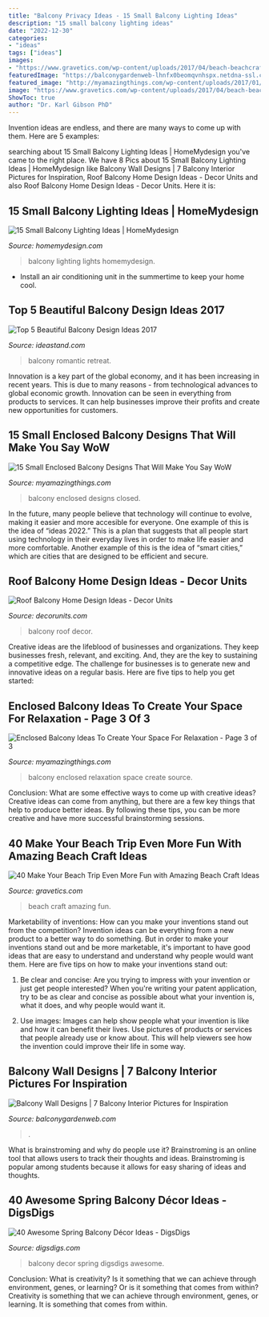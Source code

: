 ```yaml
---
title: "Balcony Privacy Ideas - 15 Small Balcony Lighting Ideas"
description: "15 small balcony lighting ideas"
date: "2022-12-30"
categories:
- "ideas"
tags: ["ideas"]
images:
- "https://www.gravetics.com/wp-content/uploads/2017/04/beach-beachcraft-dyeart-schoolcraft-schoolproject.jpg"
featuredImage: "https://balconygardenweb-lhnfx0beomqvnhspx.netdna-ssl.com/wp-content/uploads/2016/03/IMG-20160311-WA0004.jpg"
featured_image: "http://myamazingthings.com/wp-content/uploads/2017/01/closed-balcony-ideas.jpg"
image: "https://www.gravetics.com/wp-content/uploads/2017/04/beach-beachcraft-dyeart-schoolcraft-schoolproject.jpg"
ShowToc: true
author: "Dr. Karl Gibson PhD"
---
```



Invention ideas are endless, and there are many ways to come up with them. Here are 5 examples:

	

		
searching about 15 Small Balcony Lighting Ideas | HomeMydesign you've came to the right place. We have 8 Pics about 15 Small Balcony Lighting Ideas | HomeMydesign like Balcony Wall Designs | 7 Balcony Interior Pictures for Inspiration, Roof Balcony Home Design Ideas - Decor Units and also Roof Balcony Home Design Ideas - Decor Units. Here it is:
		
    
## 15 Small Balcony Lighting Ideas | HomeMydesign

<img loading=lazy src="http://homemydesign.com/wp-content/uploads/2014/06/small-balcony-christmas-lights.jpg" onerror="this.onerror=null;this.src='https://tse3.mm.bing.net/th?id=OIP.AASmZLs5yB5kFo21JSd2TwHaLH&amp;pid=15.1';" alt="15 Small Balcony Lighting Ideas | HomeMydesign">

_Source: homemydesign.com_

>balcony lighting lights homemydesign. 

	

- Install an air conditioning unit in the summertime to keep your home cool.

    
## Top 5 Beautiful Balcony Design Ideas 2017

<img loading=lazy src="https://ideastand.com/wp-content/uploads/2018/02/balcony-ideas/2-balcony-design-ideas.jpg" onerror="this.onerror=null;this.src='https://tse3.mm.bing.net/th?id=OIP.Q0lsFENMn1OP9ly0ejgoAgDYEh&amp;pid=15.1';" alt="Top 5 Beautiful Balcony Design Ideas 2017">

_Source: ideastand.com_

>balcony romantic retreat. 

	

Innovation is a key part of the global economy, and it has been increasing in recent years. This is due to many reasons - from technological advances to global economic growth. Innovation can be seen in everything from products to services. It can help businesses improve their profits and create new opportunities for customers.

    
## 15 Small Enclosed Balcony Designs That Will Make You Say WoW

<img loading=lazy src="http://myamazingthings.com/wp-content/uploads/2017/01/closed-balcony-ideas.jpg" onerror="this.onerror=null;this.src='https://tse2.mm.bing.net/th?id=OIP.AfRh5zrkzZLl0Oe-3j1czgHaD3&amp;pid=15.1';" alt="15 Small Enclosed Balcony Designs That Will Make You Say WoW">

_Source: myamazingthings.com_

>balcony enclosed designs closed. 

	

In the future, many people believe that technology will continue to evolve, making it easier and more accesible for everyone. One example of this is the idea of “ideas 2022.” This is a plan that suggests that all people start using technology in their everyday lives in order to make life easier and more comfortable. Another example of this is the idea of “smart cities,” which are cities that are designed to be efficient and secure.

    
## Roof Balcony Home Design Ideas - Decor Units

<img loading=lazy src="https://2.bp.blogspot.com/-a_jHYfr6GbA/WcBEnEYIc8I/AAAAAAAA6QQ/QQZao8dDrQkZdU5JQ9uhZeVKSi_3BtZ1wCLcBGAs/s1600/8.jpg" onerror="this.onerror=null;this.src='https://tse4.mm.bing.net/th?id=OIP.oNSSpGU0yFNH1impex2UbwHaLH&amp;pid=15.1';" alt="Roof Balcony Home Design Ideas - Decor Units">

_Source: decorunits.com_

>balcony roof decor. 

	

Creative ideas are the lifeblood of businesses and organizations. They keep businesses fresh, relevant, and exciting. And, they are the key to sustaining a competitive edge. The challenge for businesses is to generate new and innovative ideas on a regular basis. Here are five tips to help you get started:

    
## Enclosed Balcony Ideas To Create Your Space For Relaxation - Page 3 Of 3

<img loading=lazy src="http://myamazingthings.com/wp-content/uploads/2018/05/enclosed-balcony-13-.jpg" onerror="this.onerror=null;this.src='https://tse1.mm.bing.net/th?id=OIP.mTZpKnCGBQYq3fuTF_bGuwHaLH&amp;pid=15.1';" alt="Enclosed Balcony Ideas To Create Your Space For Relaxation - Page 3 of 3">

_Source: myamazingthings.com_

>balcony enclosed relaxation space create source. 

	

Conclusion: What are some effective ways to come up with creative ideas?
Creative ideas can come from anything, but there are a few key things that help to produce better ideas. By following these tips, you can be more creative and have more successful brainstorming sessions.

    
## 40 Make Your Beach Trip Even More Fun With Amazing Beach Craft Ideas

<img loading=lazy src="https://www.gravetics.com/wp-content/uploads/2017/04/beach-beachcraft-dyeart-schoolcraft-schoolproject.jpg" onerror="this.onerror=null;this.src='https://tse3.mm.bing.net/th?id=OIP.2mW6ck7QVwgTDKyDx0E6agHaHa&amp;pid=15.1';" alt="40 Make Your Beach Trip Even More Fun with Amazing Beach Craft Ideas">

_Source: gravetics.com_

>beach craft amazing fun. 

	

Marketability of inventions: How can you make your inventions stand out from the competition?
Invention ideas can be everything from a new product to a better way to do something. But in order to make your inventions stand out and be more marketable, it's important to have good ideas that are easy to understand and understand why people would want them. Here are five tips on how to make your inventions stand out:
1. Be clear and concise: Are you trying to impress with your invention or just get people interested? When you're writing your patent application, try to be as clear and concise as possible about what your invention is, what it does, and why people would want it.

2. Use images: Images can help show people what your invention is like and how it can benefit their lives. Use pictures of products or services that people already use or know about. This will help viewers see how the invention could improve their life in some way.

    
## Balcony Wall Designs | 7 Balcony Interior Pictures For Inspiration

<img loading=lazy src="https://balconygardenweb-lhnfx0beomqvnhspx.netdna-ssl.com/wp-content/uploads/2016/03/IMG-20160311-WA0004.jpg" onerror="this.onerror=null;this.src='https://tse2.mm.bing.net/th?id=OIP.EUSnTew7Ohr7qmFP856TTQHaJ3&amp;pid=15.1';" alt="Balcony Wall Designs | 7 Balcony Interior Pictures for Inspiration">

_Source: balconygardenweb.com_

>. 

	

What is brainstroming and why do people use it?
Brainstroming is an online tool that allows users to track their thoughts and ideas. Brainstroming is popular among students because it allows for easy sharing of ideas and thoughts.

    
## 40 Awesome Spring Balcony Décor Ideas - DigsDigs

<img loading=lazy src="https://www.digsdigs.com/photos/awesome-spring-balcony-decor-ideas-25.jpg" onerror="this.onerror=null;this.src='https://tse4.mm.bing.net/th?id=OIP.kc6vJr-bR41mo3F53I13ygHaKd&amp;pid=15.1';" alt="40 Awesome Spring Balcony Décor Ideas - DigsDigs">

_Source: digsdigs.com_

>balcony decor spring digsdigs awesome. 

	

Conclusion: What is creativity? Is it something that we can achieve through environment, genes, or learning? Or is it something that comes from within?
Creativity is something that we can achieve through environment, genes, or learning. It is something that comes from within.

